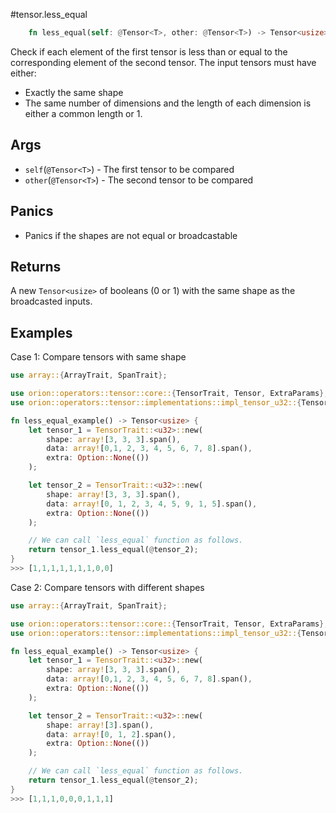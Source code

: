 #tensor.less_equal

```rust
    fn less_equal(self: @Tensor<T>, other: @Tensor<T>) -> Tensor<usize>;
```

Check if each element of the first tensor is less than or equal to the corresponding element of the second tensor.
The input tensors must have either:
* Exactly the same shape
* The same number of dimensions and the length of each dimension is either a common length or 1.

## Args

* `self`(`@Tensor<T>`) - The first tensor to be compared
* `other`(`@Tensor<T>`) - The second tensor to be compared

## Panics

* Panics if the shapes are not equal or broadcastable

## Returns

A new `Tensor<usize>` of booleans (0 or 1) with the same shape as the broadcasted inputs.

## Examples

Case 1: Compare tensors with same shape

```rust
use array::{ArrayTrait, SpanTrait};

use orion::operators::tensor::core::{TensorTrait, Tensor, ExtraParams};
use orion::operators::tensor::implementations::impl_tensor_u32::{Tensor_u32};

fn less_equal_example() -> Tensor<usize> {
    let tensor_1 = TensorTrait::<u32>::new(
        shape: array![3, 3, 3].span(),
        data: array![0,1, 2, 3, 4, 5, 6, 7, 8].span(),
        extra: Option::None(())
    );

    let tensor_2 = TensorTrait::<u32>::new(
        shape: array![3, 3, 3].span(),
        data: array![0, 1, 2, 3, 4, 5, 9, 1, 5].span(),
        extra: Option::None(())
    );

    // We can call `less_equal` function as follows.
    return tensor_1.less_equal(@tensor_2);
}
>>> [1,1,1,1,1,1,1,0,0]
```

Case 2: Compare tensors with different shapes

```rust
use array::{ArrayTrait, SpanTrait};

use orion::operators::tensor::core::{TensorTrait, Tensor, ExtraParams};
use orion::operators::tensor::implementations::impl_tensor_u32::{Tensor_u32};

fn less_equal_example() -> Tensor<usize> {
    let tensor_1 = TensorTrait::<u32>::new(
        shape: array![3, 3, 3].span(),
        data: array![0,1, 2, 3, 4, 5, 6, 7, 8].span(),
        extra: Option::None(())
    );

    let tensor_2 = TensorTrait::<u32>::new(
        shape: array![3].span(),
        data: array![0, 1, 2].span(),
        extra: Option::None(())
    );

    // We can call `less_equal` function as follows.
    return tensor_1.less_equal(@tensor_2);
}
>>> [1,1,1,0,0,0,1,1,1]
```
